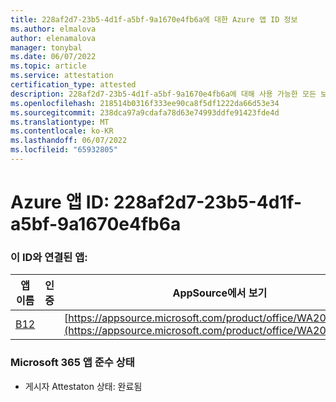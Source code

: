 ```yaml
---
title: 228af2d7-23b5-4d1f-a5bf-9a1670e4fb6a에 대한 Azure 앱 ID 정보
ms.author: elmalova
author: elenamalova
manager: tonybal
ms.date: 06/07/2022
ms.topic: article
ms.service: attestation
certification_type: attested
description: 228af2d7-23b5-4d1f-a5bf-9a1670e4fb6a에 대해 사용 가능한 모든 보안 및 규정 준수 정보입니다.
ms.openlocfilehash: 218514b0316f333ee90ca8f5df1222da66d53e34
ms.sourcegitcommit: 238dca97a9cdafa78d63e74993ddfe91423fde4d
ms.translationtype: MT
ms.contentlocale: ko-KR
ms.lasthandoff: 06/07/2022
ms.locfileid: "65932805"
---
```

# <a name="azure-app-id-228af2d7-23b5-4d1f-a5bf-9a1670e4fb6a"></a>Azure 앱 ID: 228af2d7-23b5-4d1f-a5bf-9a1670e4fb6a


### <a name="apps-associated-with-this-id"></a>이 ID와 연결된 앱:
| **앱 이름** | **인증** | **AppSource에서 보기** |
|--------------|---------------|-----------------------|
| [B12](../forward/WA200004073.md) |  | [https://appsource.microsoft.com/product/office/WA200004073](https://appsource.microsoft.com/product/office/WA200004073) |

### <a name="microsoft-365-app-compliance-status"></a>Microsoft 365 앱 준수 상태
- 게시자 Attestaton 상태: 완료됨
